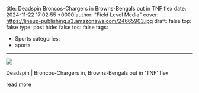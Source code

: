 title: Deadspin Broncos-Chargers in Browns-Bengals out in TNF flex
date: 2024-11-22 17:02:55 +0000
author: "Field Level Media"
cover: https://lineup-publishing.s3.amazonaws.com/24665903.jpg
draft: false
top: false
type: post
hide: false
toc: false
tags:
  - Sports
categories:
  - sports
---

![](https://lineup-publishing.s3.amazonaws.com/24665903.jpg)

Deadspin | Broncos-Chargers in, Browns-Bengals out in 'TNF' flex

[read more](https://deadspin.com/broncos-chargers-in-browns-bengals-out-in-tnf-flex/)
